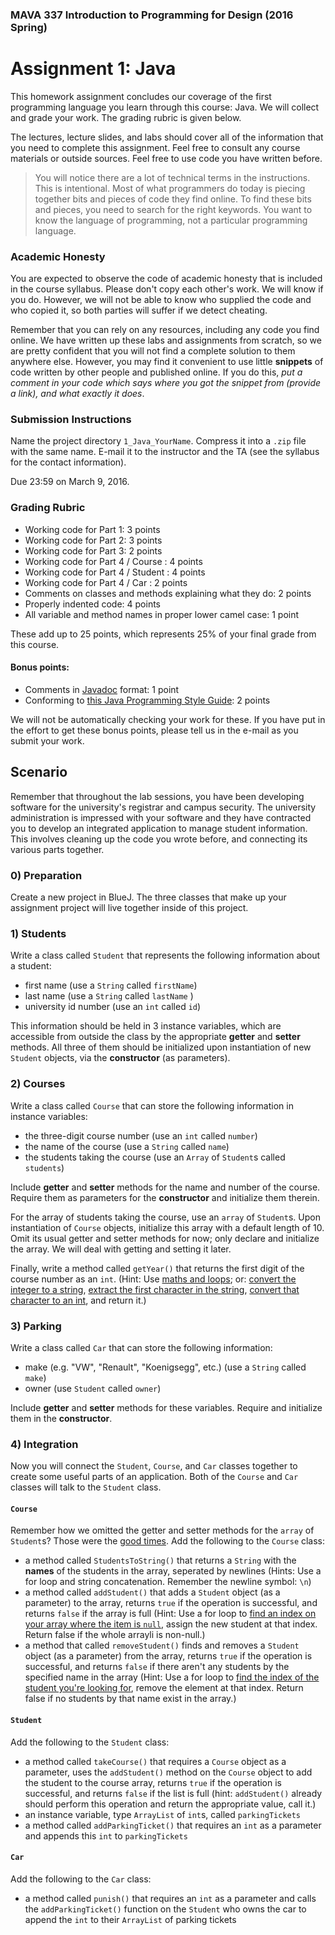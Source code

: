 ### MAVA 337 Introduction to Programming for Design  (2016 Spring)

# Assignment 1: Java

This homework assignment concludes our coverage of the first programming language you learn through this course: Java. We will collect and grade your work. The grading rubric is given below.

The lectures, lecture slides, and labs should cover all of the information that you need to complete this assignment. Feel free to consult any course materials or outside sources. Feel free to use code you have written before.

> You will notice there are a lot of technical terms in the instructions. This is intentional. Most of what programmers do today is piecing together bits and pieces of code they find online. To find these bits and pieces, you need to search for the right keywords. You want to know the language of programming, not a particular programming language.

### Academic Honesty

You are expected to observe the code of academic honesty that is included in the course syllabus. Please don't copy each other's work. We will know if you do. However, we will not be able to know who supplied the code and who copied it, so both parties will suffer if we detect cheating.

Remember that you can rely on any resources, including any code you find online. We have written up these labs and assignments from scratch, so we are pretty confident that you will not find a complete solution to them anywhere else. However, you may find it convenient to use little **snippets** of code written by other people and published online. If you do this, *put a comment in your code which says where you got the snippet from (provide a link), and what exactly it does*.

### Submission Instructions

Name the project directory `1_Java_YourName`. Compress it into a `.zip` file with the same name. E-mail it to the instructor and the TA (see the syllabus for the contact information).

Due 23:59 on March 9, 2016.

### Grading Rubric

- Working code for Part 1: 3 points
- Working code for Part 2: 3 points
- Working code for Part 3: 2 points
- Working code for Part 4 / Course : 4 points
- Working code for Part 4 / Student : 4 points
- Working code for Part 4 / Car : 2 points
- Comments on classes and methods explaining what they do: 2 points
- Properly indented code: 4 points
- All variable and method names in proper lower camel case: 1 point

These add up to 25 points, which represents 25% of your final grade from this course.

#### Bonus points:

- Comments in [Javadoc](http://www.oracle.com/technetwork/articles/java/index-137868.html) format: 1 point
- Conforming to [this Java Programming Style Guide](http://www.javaranch.com/styleLong.jsp): 2 points

We will not be automatically checking your work for these. If you have put in the effort to get these bonus points, please tell us in the e-mail as you submit your work.

## Scenario

Remember that throughout the lab sessions, you have been developing software for the university's registrar and campus security. The university administration is impressed with your software and they have contracted you to develop an integrated application to manage student information. This involves cleaning up the code you wrote before, and connecting its various parts together.

### 0) Preparation

Create a new project in BlueJ. The three classes that make up your assignment project will live together inside of this project.

### 1) Students

Write a class called `Student` that represents the following information about a student:

- first name (use a `String` called `firstName`)
- last name (use a `String` called `lastName` )
- university id number (use an `int` called `id`)

This information should be held in 3 instance variables, which are accessible from outside the class by the appropriate **getter** and **setter** methods. All three of them should be initialized upon instantiation of new `Student` objects, via the **constructor** (as parameters).

### 2) Courses

Write a class called `Course` that can store the following information in instance variables:

- the three-digit course number (use an `int` called `number`)
- the name of the course (use a `String` called `name`)
- the students taking the course (use an `Array` of `Student`s called `students`)

Include **getter** and **setter** methods for the name and number of the course. Require them as parameters for the **constructor** and initialize them therein.

For the array of students taking the course, use an `array` of `Student`s. Upon instantiation of `Course` objects, initialize this array with a default length of 10. Omit its usual getter and setter methods for now; only declare and initialize the array. We will deal with getting and setting it later.

Finally, write a method called `getYear()` that returns the first digit of the course number as an `int`. (Hint: Use [maths and loops](http://stackoverflow.com/questions/2051817/return-first-digit-of-an-integer); or: [convert the integer to a string](http://stackoverflow.com/questions/4105331/how-to-convert-from-int-to-string), [extract the first character in the string](http://stackoverflow.com/questions/11229986/get-string-character-by-index-java), [convert that character to an int](http://stackoverflow.com/questions/5585779/converting-string-to-int-in-java), and return it.)

### 3) Parking

Write a class called `Car` that can store the following information:

- make (e.g. "VW", "Renault", "Koenigsegg", etc.) (use a `String` called `make`)
- owner (use `Student` called `owner`)

Include **getter** and **setter** methods for these variables. Require and initialize them in the **constructor**.

### 4) Integration

Now you will connect the `Student`, `Course`, and `Car` classes together to create some useful parts of an application. Both of the `Course` and `Car` classes will talk to the `Student` class.

#### `Course`

Remember how we omitted the getter and setter methods for the `array` of `Student`s? Those were the [good times](https://youtu.be/rTusMLs9SJE). Add the following to the `Course` class:

- a method called `StudentsToString()` that returns a `String` with the **names** of the students in the array, seperated by newlines (Hints: Use a for loop and string concatenation. Remember the newline symbol: `\n`)
- a method called `addStudent()` that adds a `Student` object (as a parameter) to the array, returns `true` if the operation is successful, and returns `false` if the array is full (Hint: Use a for loop to [find an index on your array where the item is `null`](http://www.programcreek.com/2014/04/check-if-array-contains-a-value-java/), assign the new student at that index. Return false if the whole arrayli is non-null.)
- a method that called `removeStudent()` finds and removes a `Student` object (as a parameter) from the array, returns `true` if the operation is successful, and returns `false` if there aren't any students by the specified name in the array (Hint: Use a for loop to [find the index of the student you're looking for](http://www.programcreek.com/2014/04/check-if-array-contains-a-value-java/), remove the element at that index. Return false if no students by that name exist in the array.)

#### `Student`

Add the following to the `Student` class:

- a method called `takeCourse()` that requires a `Course` object as a parameter, uses the `addStudent()` method on the `Course` object to add the student to the course array, returns `true` if the operation is successful, and returns `false` if the list is full (hint: `addStudent()` already should perform this operation and return the appropriate value, call it.)
- an instance variable, type `ArrayList` of `int`s, called `parkingTickets`
- a method called `addParkingTicket()` that requires an `int` as a parameter and appends this `int` to `parkingTickets`

#### `Car`

Add the following to the `Car` class:

- a method called `punish()` that requires an `int` as a parameter and calls the `addParkingTicket()` function on the `Student` who owns the car to append the `int` to their `ArrayList` of parking tickets

